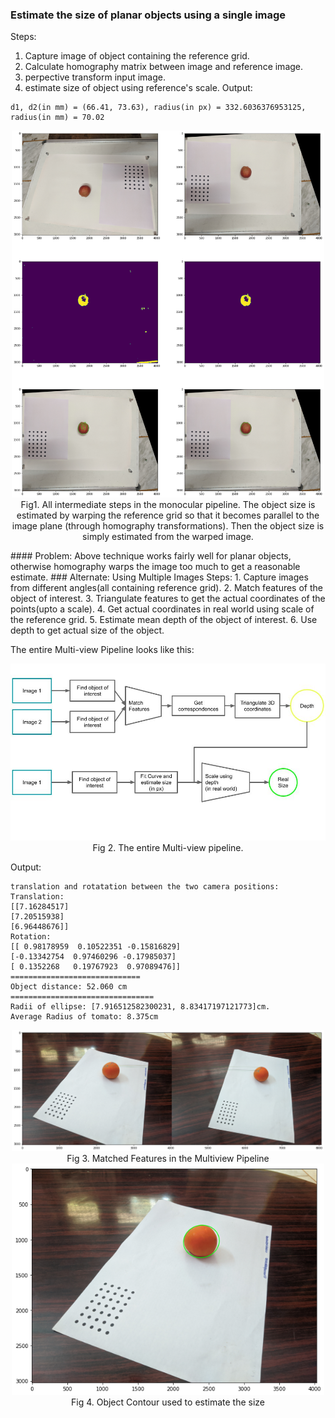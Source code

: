 
### Estimate the size of planar objects using a single image  
Steps:
1. Capture image of object containing the reference grid.
2. Calculate homography matrix between image and reference image.
3. perpective transform input image.
4. estimate size of object using reference's scale.
Output:  

```
d1, d2(in mm) = (66.41, 73.63), radius(in px) = 332.6036376953125, radius(in mm) = 70.02
```
  
<p align = "center"> 
    <img width = 500 src = "assets/monocular_sample.png" alt = "monocular sample" />
    <br>
    Fig1. All intermediate steps in the monocular pipeline. The object size is estimated by warping the reference grid so that it becomes parallel to the image plane (through homography transformations). Then the object size is simply estimated from the warped image. 
</p>
#### Problem:  
Above technique works fairly well for planar objects, otherwise homography warps the image too much to get a reasonable estimate.
### Alternate: Using Multiple Images
Steps:
1. Capture images from different angles(all containing reference grid).
2. Match features of the object of interest.
3. Triangulate features to get the actual coordinates of the points(upto a scale).
4. Get actual coordinates in real world using scale of the reference grid.
5. Estimate mean depth of the object of interest.
6. Use depth to get actual size of the object.

The entire Multi-view Pipeline looks like this:
<p align = "center"> 
    <img width = 800 src = "assets/multiview_pipeline.png" alt = "entire multi-view pipeline" />
    <br>
    Fig 2. The entire Multi-view pipeline.
</p>

Output:   
```
translation and rotatation between the two camera positions:
Translation:
[[7.16284517]
[7.20515938]
[6.96448676]]
Rotation:
[[ 0.98178959  0.10522351 -0.15816829]
[-0.13342754  0.97460296 -0.17985037]
[ 0.1352268   0.19767923  0.97089476]]
=============================
Object distance: 52.060 cm
================================
Radii of ellipse: [7.916512582300231, 8.83417197121773]cm.
Average Radius of tomato: 8.375cm
```

<p align = "center"> 
    <img width = 500 src = "assets/multiview_sample.png" alt = "multi-view sample"/>
    <br>
    Fig 3. Matched Features in the Multiview Pipeline
    <br>
    <img width = 500 src = "assets/multiview_output2.png" alt = "multi-view sample"/>
    <br>
    Fig 4. Object Contour used to estimate the size
</p>
